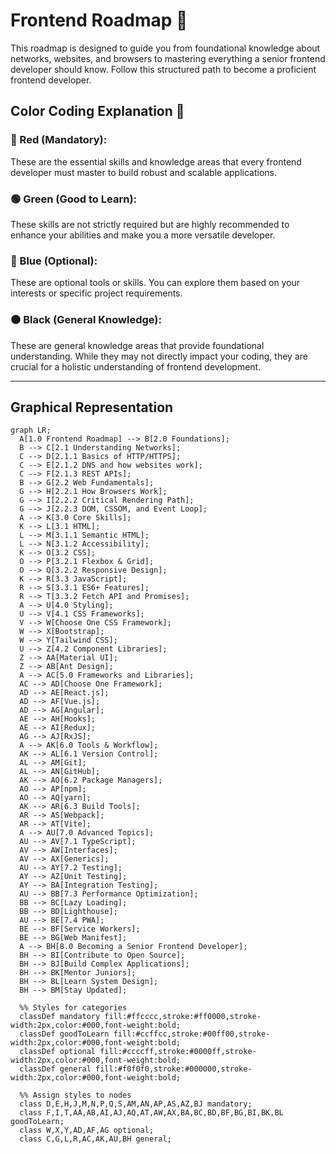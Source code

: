 # Frontend Roadmap 🚀

This roadmap is designed to guide you from foundational knowledge about networks, websites, and browsers to mastering everything a senior frontend developer should know. Follow this structured path to become a proficient frontend developer.

## **Color Coding Explanation 🎨**

### **🔴 Red (Mandatory):**
These are the essential skills and knowledge areas that every frontend developer must master to build robust and scalable applications.

### **🟢 Green (Good to Learn):**
These skills are not strictly required but are highly recommended to enhance your abilities and make you a more versatile developer.

### **🔵 Blue (Optional):**
These are optional tools or skills. You can explore them based on your interests or specific project requirements.

### **⚫ Black (General Knowledge):**
These are general knowledge areas that provide foundational understanding. While they may not directly impact your coding, they are crucial for a holistic understanding of frontend development.

---

## Graphical Representation

```mermaid
graph LR;
  A[1.0 Frontend Roadmap] --> B[2.0 Foundations];
  B --> C[2.1 Understanding Networks];
  C --> D[2.1.1 Basics of HTTP/HTTPS];  
  C --> E[2.1.2 DNS and how websites work];  
  C --> F[2.1.3 REST APIs];  
  B --> G[2.2 Web Fundamentals];
  G --> H[2.2.1 How Browsers Work];  
  G --> I[2.2.2 Critical Rendering Path];  
  G --> J[2.2.3 DOM, CSSOM, and Event Loop];  
  A --> K[3.0 Core Skills];
  K --> L[3.1 HTML];
  L --> M[3.1.1 Semantic HTML];  
  L --> N[3.1.2 Accessibility];  
  K --> O[3.2 CSS];
  O --> P[3.2.1 Flexbox & Grid];  
  O --> Q[3.2.2 Responsive Design];  
  K --> R[3.3 JavaScript];
  R --> S[3.3.1 ES6+ Features];  
  R --> T[3.3.2 Fetch API and Promises];  
  A --> U[4.0 Styling];
  U --> V[4.1 CSS Frameworks];
  V --> W[Choose One CSS Framework];  
  W --> X[Bootstrap];  
  W --> Y[Tailwind CSS];  
  U --> Z[4.2 Component Libraries];
  Z --> AA[Material UI];  
  Z --> AB[Ant Design];  
  A --> AC[5.0 Frameworks and Libraries];
  AC --> AD[Choose One Framework];  
  AD --> AE[React.js];  
  AD --> AF[Vue.js];  
  AD --> AG[Angular];  
  AE --> AH[Hooks];  
  AE --> AI[Redux];  
  AG --> AJ[RxJS];  
  A --> AK[6.0 Tools & Workflow];
  AK --> AL[6.1 Version Control];
  AL --> AM[Git];  
  AL --> AN[GitHub];  
  AK --> AO[6.2 Package Managers];
  AO --> AP[npm];  
  AO --> AQ[yarn];  
  AK --> AR[6.3 Build Tools];
  AR --> AS[Webpack];  
  AR --> AT[Vite];  
  A --> AU[7.0 Advanced Topics];
  AU --> AV[7.1 TypeScript];
  AV --> AW[Interfaces];  
  AV --> AX[Generics];  
  AU --> AY[7.2 Testing];
  AY --> AZ[Unit Testing];  
  AY --> BA[Integration Testing];  
  AU --> BB[7.3 Performance Optimization];
  BB --> BC[Lazy Loading];  
  BB --> BD[Lighthouse];  
  AU --> BE[7.4 PWA];
  BE --> BF[Service Workers];  
  BE --> BG[Web Manifest];  
  A --> BH[8.0 Becoming a Senior Frontend Developer];
  BH --> BI[Contribute to Open Source];  
  BH --> BJ[Build Complex Applications];  
  BH --> BK[Mentor Juniors];  
  BH --> BL[Learn System Design];  
  BH --> BM[Stay Updated];  

  %% Styles for categories
  classDef mandatory fill:#ffcccc,stroke:#ff0000,stroke-width:2px,color:#000,font-weight:bold;
  classDef goodToLearn fill:#ccffcc,stroke:#00ff00,stroke-width:2px,color:#000,font-weight:bold;
  classDef optional fill:#ccccff,stroke:#0000ff,stroke-width:2px,color:#000,font-weight:bold;
  classDef general fill:#f0f0f0,stroke:#000000,stroke-width:2px,color:#000,font-weight:bold;

  %% Assign styles to nodes
  class D,E,H,J,M,N,P,Q,S,AM,AN,AP,AS,AZ,BJ mandatory;
  class F,I,T,AA,AB,AI,AJ,AQ,AT,AW,AX,BA,BC,BD,BF,BG,BI,BK,BL goodToLearn;
  class W,X,Y,AD,AF,AG optional;
  class C,G,L,R,AC,AK,AU,BH general;
